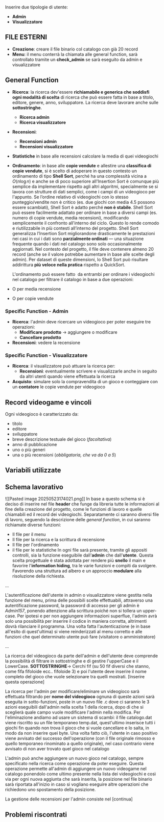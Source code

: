 Inserire due tipologie di utente:
- **Admin**
- **Visualizzatore**
## FILE ESTERNI
- **Creazione**: creare il file binario col catalogo con già 20 record
- **Menu**: il menu conterrà la chiamata alle general function, sarà controllato tramite un **check_admin** se sarà eseguito da admin e visualizzatore
## General Function
- **Ricerca**: la ricerca dev'essere **richiamabile e generica che soddisfi ogni modalità di scelta** di ricerca che può essere fatta in base a titolo, editore, genere, anno, sviluppatore. La ricerca deve lavorare anche sulle **sottostringhe**.
	- **Ricerca admin**
	- **Ricerca visualizzatore**
- **Recensioni**:
	- **Recensioni admin**
	- **Recensioni visualizzatore**
- **Statistiche** in base alle recensioni calcolare la media di quei videogiochi
- **Ordinamento**: in base alle **copie vendute** e allestire una **classifica di copie vendute**, si è scelto di adoperare in questo contesto un ordinamento di tipo **Shell Sort**, perché ha una complessità vicina a $O(n\log n)$ e anche se di poco superiore all'Insertion Sort è comunque più semplice da implementare rispetto agli altri algoritmi, specialmente se si lavora con strutture di dati semplici, come i campi di un videogioco per l'appunto. Se l’ordine relativo di videogiochi con lo stesso punteggio/vendite non è critico (es. due giochi con media 4.5 possono essere scambiati), Shell Sort è adatto perché **non è stabile**. Shell Sort può essere facilmente adattato per ordinare in base a diversi campi (es. numero di copie vendute, media recensioni), modificando semplicemente il confronto all'interno del ciclo. Questo lo rende comodo e riutilizzabile in più contesti all’interno del progetto. Shell Sort generalizza l’Insertion Sort migliorandone drasticamente le prestazioni nei casi in cui i dati sono **parzialmente ordinati** — una situazione frequente quando i dati nel catalogo sono solo occasionalmente aggiornati. Nel contesto del progetto, il file deve contenere almeno 20 record (anche se il valore potrebbe aumentare in base alle scelte degli admin). Per dataset di queste dimensioni, lo Shell Sort può risultare addirittura **più veloce nella pratica** rispetto a QuickSort.
  
  L'ordinamento può essere fatto  da entrambi per ordinare i videogiochi nel catalogo per filtrare il catalogo in base a due operazioni:
- O per media recensione
- O per copie vendute
### Specific Function - Admin
- **Ricerca**: l'admin deve ricercare un videogioco per poter eseguire tre operazioni:
	- **Modificare prodotto** -> aggiungere o modificare
	- **Cancellare prodotto**
- **Recensioni**: vedere la recensione
### Specific Function - Visualizzatore
- **Ricerca**: il visualizzatore può attuare la ricerca per:
	- **Recensioni**: eventualmente scrivere e visualizzarle anche in seguito da altri utenti quando viene effettuata la ricerca
- **Acquisto**: simulare solo la compravendita di un gioco e conteggiare con un **contatore** le copie vendute per videogioco
## Record videogame e vincoli
Ogni videogioco è caratterizzato da: 
- titolo
- editore
- sviluppatore
- breve descrizione testuale del gioco (*facoltativa*)
- anno di pubblicazione
- uno o più generi
- una o più recensioni (*obbligatoria, che va da 0 a 5*)
## Variabili utilizzate

## Schema lavorativo
![[Pasted image 20250523174021.png]]
In base a questo schema si è deciso di inserire nel file **header** che funge da libreria tutte le informazioni al fine della creazione del progetto, come le funzioni di lavoro e quelle chiamabili ed il record dei videogiochi. Separatamente ci saranno diversi file di lavoro, seguendo la descrizione delle *general function*, in cui saranno richiamate diverse funzioni:
- Il file per il menu
- Il file per la ricerca e la scrittura di recensione
- Il file per l'ordinamento
- il file per le statistiche
In ogni file sarà presente, tramite gli appositi controlli, sia la funzione eseguibile dall'**admin** che dall'**utente**. Questa scelta progettuale è stata adottata per rendere più **snello** il main e favorire l'**information hiding**, tra le varie funzioni e compiti da svolgere. Favorendo una struttura ad albero e un approccio **modulare** alla risoluzione della richiesta.

...

L'autentificazione dell'utente in admin o visualizzatore viene gestita nella funzione del menu, prima delle possibili scelte effettuabili, attraverso una autentificazione password, la password di accesso per gli admin è *Admin157*, ponendo attenzione alla scrittura poiché non si tollera un upper-case. Per ipotesi e per non aggiungere informazioni superflue, l'admin avrà solo una possibilità per inserire il codice in maniera corretta, altrimenti dovrà rilanciare il programma.
Una volta fatta l'autenticazione (e in base all'esito di quest'ultima) si viene reinderizzati al menu corretto e alle funzioni che quel determinato utente può fare (visitatore o amministratore)

...

La ricerca del videogioco da parte dell'admin e dell'utente deve comprende la possibilità di filtrare in sottostringhe e di gestire l'upperCase e il LowerCase.
**SOTTOSTRINGHE**-> Cerchi fif (su 50 fif diversi che stanno, come fifa fifoloide ecc.. fifoloide 3) e poi l'utente deve inserire il nome completo del gioco che vuole selezionare tra quelli mostrati. [Inserire questa operazione]

La ricerca per l'admin per modificare/eliminare un videogioco sarà effettuata filtrando per **nome del videogioco** ognuna di queste azioni sarà eseguita in sotto-funzioni, poste in un nuovo file .c dove ci saranno le 3 azioni eseguibili dall'admin nella scelta 1 della ricerca, dopo di che si sceglierà quale campo vuole modificare l'admin nella modifica.
Per l'eliminazione andiamo ad usare un sistema di scambi: il file catalogo.dat viene riscritto su un file temporaneo temp.dat, quest'ultimo inserisce tutti i giochi fin quando non trova il gioco che si vuole cancellare e lo salta, in modo da non inserire quei byte. Una volta fatto ciò, l'utente in caso positivo viene avvisato del successo dell'operazione (con il file originale rimosso e quello temporaneo rinominato a quello originale), nel caso contrario viene avvisato di non aver trovato quel gioco nel catalogo

L'admin può anche aggiungere un nuovo gioco nel catalogo, sempre specificato nella ricerca come operazione da poter eseguire. Questa operazione permette all'admin di aggiungere un nuovo videogame nel catalogo ponendolo come ultimo presente nella lista dei videogiochi e così via per ogni nuova aggiunta che sarà inserita, la posizione nel file binario sarà riportata all'inizio in caso si vogliano eseguire altre operazioni che richiedono uno spostamento della posizione.

La gestione delle recensioni per l'admin consiste nel [continua]
## Problemi riscontrati

